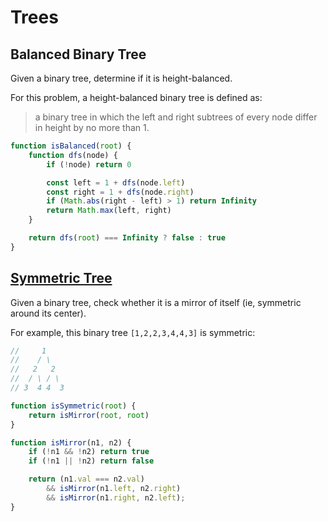 # Trees

## Balanced Binary Tree
Given a binary tree, determine if it is height-balanced.

For this problem, a height-balanced binary tree is defined as:
> a binary tree in which the left and right subtrees of every node differ in height by no more than 1.

```js
function isBalanced(root) {
    function dfs(node) {
        if (!node) return 0

        const left = 1 + dfs(node.left)
        const right = 1 + dfs(node.right)
        if (Math.abs(right - left) > 1) return Infinity
        return Math.max(left, right)
    }

    return dfs(root) === Infinity ? false : true
}
```

## [Symmetric Tree](https://leetcode.com/problems/symmetric-tree/)
Given a binary tree, check whether it is a mirror of itself (ie, symmetric around its center).

For example, this binary tree `[1,2,2,3,4,4,3]` is symmetric:
```js
//     1
//    / \
//   2   2
//  / \ / \
// 3  4 4  3

function isSymmetric(root) {
    return isMirror(root, root)
}

function isMirror(n1, n2) {
    if (!n1 && !n2) return true
    if (!n1 || !n2) return false

    return (n1.val === n2.val) 
        && isMirror(n1.left, n2.right) 
        && isMirror(n1.right, n2.left);
}
```
